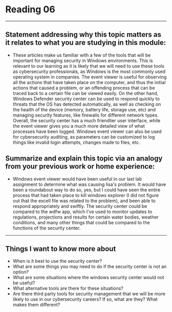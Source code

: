# Reading 06
---
## Statement addressing why this topic matters as it relates to what you are studying in this module:
- These articles make us familiar with a few of the tools that will be important for managing security in Windows environments. This is relevant to our learning as it is likely that we will need to use these tools as cybersecurity professionals, as Windows is the most commonly used operating system in companies. The event viewer is useful for observing all the actions that have taken place on the computer, and thus the initial actions that caused a problem, or an offending process that can be traced back to a certain file can be viewed easily. On the other hand, Windows Defender security center can be used to respond quickly to threats that the OS has detected automatically, as well as checking on the health of the device (memory, battery life, storage use, etc) and managing security features, like firewalls for different network types. Overall, the security center has a much friendlier user interface, while the event viewer gives you a much more detailed view of what processes have been logged. Windows event viewer can also be used for cybersecurity auditing, as parameters can be customized to log things like invalid login attempts, changes made to files, etc.
## Summarize and explain this topic via an analogy from your previous work or home experience:
- Windows event viewer would have been useful in our last lab assignment to determine what was causing lisa's problem. It would have been a roundabout way to do so, yes, but I could have seen the entire process that had taken place to kill windows explorer (I did not figure out that the excell file was related to the problem), and been able to respond appropriately and swiftly. The security center could be compared to the wdfw app, which I've used to monitor updates to regulations, projections and results for certain water bodies, weather conditions, and many other things that could be compared to the functions of the security center. 
---
## Things I want to know more about
- When is it best to use the security center?
- What are some things you may need to do if the security center is not an option?
- What are some situations where the windows security center would not be useful?
- What alternative tools are there for these situations?
- Are there third party tools for security management that we will be more likely to use in our cybersecurity careers? If so, what are they? What makes them different?